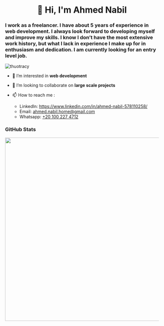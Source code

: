 <h1 align="center">👋 Hi, I'm Ahmed Nabil</h1>

<h3>I work as a freelancer. I have about 5 years of experience in web development. I always look forward to developing myself and improve my skills. I know I don’t have the most extensive work history, but what I lack in experience I make up for in enthusiasm and dedication. I am currently looking for an entry level job.</h3>

<p align="left"> <img src="https://komarev.com/ghpvc/?username=nobel-512&label=Profile%20views&color=0e75b6&style=flat" alt="thuotracy" " /> </p>

- 👀 I’m interested in **web development**

- 🤝 I’m looking to collaborate on **large scale projects**

- 📫 How to reach me :
  - LinkedIn: https://www.linkedin.com/in/ahmed-nabil-578110258/
  - Email: ahmed.nabil.home@gmail.com
  - Whatsapp: <a href="https://wa.me/+201002274712" target="_blank">+20 100 227 4712</a>
  
### GitHub Stats
<a href="https://stats.dooboo.io"><img src="https://stats.dooboo.io/api/github-stats-advanced?login=nobel-512" width="600" /></a>


<!---
nobel-512/nobel-512 is a ✨ special ✨ repository because its `README.md` (this file) appears on your GitHub profile.
You can click the Preview link to take a look at your changes.
--->
